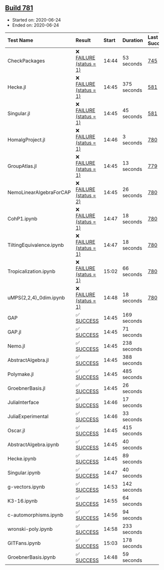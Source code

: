 ## [Build 781](https://oscarci.mathematik.uni-kl.de/job/oscar-julia-1.4/781/)

* Started on: 2020-06-24
* Ended on: 2020-06-24

| Test Name    | Result | Start | Duration | Last Success | First Failure |
|:-------------|:-------|:------|:---------|:-------------|:--------------|
| CheckPackages | ❌ [FAILURE (status = 1)](https://oscarci.mathematik.uni-kl.de/job/oscar-julia-1.4/781/artifact/logs/build-781/CheckPackages.log) | 14:44 | 53 seconds | [745](https://oscarci.mathematik.uni-kl.de/job/oscar-julia-1.4/745/) | [746](https://oscarci.mathematik.uni-kl.de/job/oscar-julia-1.4/746/) |
| Hecke.jl | ❌ [FAILURE (status = 1)](https://oscarci.mathematik.uni-kl.de/job/oscar-julia-1.4/781/artifact/logs/build-781/Hecke.jl.log) | 14:45 | 375 seconds | [581](https://oscarci.mathematik.uni-kl.de/job/oscar-julia-1.4/581/) | [582](https://oscarci.mathematik.uni-kl.de/job/oscar-julia-1.4/582/) |
| Singular.jl | ❌ [FAILURE (status = 1)](https://oscarci.mathematik.uni-kl.de/job/oscar-julia-1.4/781/artifact/logs/build-781/Singular.jl.log) | 14:45 | 45 seconds | [581](https://oscarci.mathematik.uni-kl.de/job/oscar-julia-1.4/581/) | [582](https://oscarci.mathematik.uni-kl.de/job/oscar-julia-1.4/582/) |
| HomalgProject.jl | ❌ [FAILURE (status = 1)](https://oscarci.mathematik.uni-kl.de/job/oscar-julia-1.4/781/artifact/logs/build-781/HomalgProject.jl.log) | 14:46 | 3 seconds | [780](https://oscarci.mathematik.uni-kl.de/job/oscar-julia-1.4/780/) | [781](https://oscarci.mathematik.uni-kl.de/job/oscar-julia-1.4/781/) |
| GroupAtlas.jl | ❌ [FAILURE (status = 1)](https://oscarci.mathematik.uni-kl.de/job/oscar-julia-1.4/781/artifact/logs/build-781/GroupAtlas.jl.log) | 14:45 | 13 seconds | [779](https://oscarci.mathematik.uni-kl.de/job/oscar-julia-1.4/779/) | [780](https://oscarci.mathematik.uni-kl.de/job/oscar-julia-1.4/780/) |
| NemoLinearAlgebraForCAP | ❌ [FAILURE (status = 2)](https://oscarci.mathematik.uni-kl.de/job/oscar-julia-1.4/781/artifact/logs/build-781/NemoLinearAlgebraForCAP.log) | 14:45 | 26 seconds | [780](https://oscarci.mathematik.uni-kl.de/job/oscar-julia-1.4/780/) | [781](https://oscarci.mathematik.uni-kl.de/job/oscar-julia-1.4/781/) |
| CohP1.ipynb | ❌ [FAILURE (status = 1)](https://oscarci.mathematik.uni-kl.de/job/oscar-julia-1.4/781/artifact/logs/build-781/CohP1.ipynb.log) | 14:47 | 18 seconds | [780](https://oscarci.mathematik.uni-kl.de/job/oscar-julia-1.4/780/) | [781](https://oscarci.mathematik.uni-kl.de/job/oscar-julia-1.4/781/) |
| TiltingEquivalence.ipynb | ❌ [FAILURE (status = 1)](https://oscarci.mathematik.uni-kl.de/job/oscar-julia-1.4/781/artifact/logs/build-781/TiltingEquivalence.ipynb.log) | 14:47 | 18 seconds | [780](https://oscarci.mathematik.uni-kl.de/job/oscar-julia-1.4/780/) | [781](https://oscarci.mathematik.uni-kl.de/job/oscar-julia-1.4/781/) |
| Tropicalization.ipynb | ❌ [FAILURE (status = 1)](https://oscarci.mathematik.uni-kl.de/job/oscar-julia-1.4/781/artifact/logs/build-781/Tropicalization.ipynb.log) | 15:02 | 66 seconds | [780](https://oscarci.mathematik.uni-kl.de/job/oscar-julia-1.4/780/) | [781](https://oscarci.mathematik.uni-kl.de/job/oscar-julia-1.4/781/) |
| uMPS(2,2,4)_0dim.ipynb | ❌ [FAILURE (status = 1)](https://oscarci.mathematik.uni-kl.de/job/oscar-julia-1.4/781/artifact/logs/build-781/uMPS-2-2-4-_0dim.ipynb.log) | 14:48 | 18 seconds | [780](https://oscarci.mathematik.uni-kl.de/job/oscar-julia-1.4/780/) | [781](https://oscarci.mathematik.uni-kl.de/job/oscar-julia-1.4/781/) |
| GAP | ✅ [SUCCESS](https://oscarci.mathematik.uni-kl.de/job/oscar-julia-1.4/781/artifact/logs/build-781/GAP.log) | 14:45 | 169 seconds |  |  |
| GAP.jl | ✅ [SUCCESS](https://oscarci.mathematik.uni-kl.de/job/oscar-julia-1.4/781/artifact/logs/build-781/GAP.jl.log) | 14:45 | 71 seconds |  |  |
| Nemo.jl | ✅ [SUCCESS](https://oscarci.mathematik.uni-kl.de/job/oscar-julia-1.4/781/artifact/logs/build-781/Nemo.jl.log) | 14:45 | 238 seconds |  |  |
| AbstractAlgebra.jl | ✅ [SUCCESS](https://oscarci.mathematik.uni-kl.de/job/oscar-julia-1.4/781/artifact/logs/build-781/AbstractAlgebra.jl.log) | 14:45 | 388 seconds |  |  |
| Polymake.jl | ✅ [SUCCESS](https://oscarci.mathematik.uni-kl.de/job/oscar-julia-1.4/781/artifact/logs/build-781/Polymake.jl.log) | 14:45 | 485 seconds |  |  |
| GroebnerBasis.jl | ✅ [SUCCESS](https://oscarci.mathematik.uni-kl.de/job/oscar-julia-1.4/781/artifact/logs/build-781/GroebnerBasis.jl.log) | 14:45 | 26 seconds |  |  |
| JuliaInterface | ✅ [SUCCESS](https://oscarci.mathematik.uni-kl.de/job/oscar-julia-1.4/781/artifact/logs/build-781/JuliaInterface.log) | 14:46 | 17 seconds |  |  |
| JuliaExperimental | ✅ [SUCCESS](https://oscarci.mathematik.uni-kl.de/job/oscar-julia-1.4/781/artifact/logs/build-781/JuliaExperimental.log) | 14:46 | 33 seconds |  |  |
| Oscar.jl | ✅ [SUCCESS](https://oscarci.mathematik.uni-kl.de/job/oscar-julia-1.4/781/artifact/logs/build-781/Oscar.jl.log) | 14:45 | 415 seconds |  |  |
| AbstractAlgebra.ipynb | ✅ [SUCCESS](https://oscarci.mathematik.uni-kl.de/job/oscar-julia-1.4/781/artifact/logs/build-781/AbstractAlgebra.ipynb.log) | 14:45 | 40 seconds |  |  |
| Hecke.ipynb | ✅ [SUCCESS](https://oscarci.mathematik.uni-kl.de/job/oscar-julia-1.4/781/artifact/logs/build-781/Hecke.ipynb.log) | 14:45 | 89 seconds |  |  |
| Singular.ipynb | ✅ [SUCCESS](https://oscarci.mathematik.uni-kl.de/job/oscar-julia-1.4/781/artifact/logs/build-781/Singular.ipynb.log) | 14:47 | 40 seconds |  |  |
| g-vectors.ipynb | ✅ [SUCCESS](https://oscarci.mathematik.uni-kl.de/job/oscar-julia-1.4/781/artifact/logs/build-781/g-vectors.ipynb.log) | 14:53 | 142 seconds |  |  |
| K3-16.ipynb | ✅ [SUCCESS](https://oscarci.mathematik.uni-kl.de/job/oscar-julia-1.4/781/artifact/logs/build-781/K3-16.ipynb.log) | 14:55 | 64 seconds |  |  |
| c-automorphisms.ipynb | ✅ [SUCCESS](https://oscarci.mathematik.uni-kl.de/job/oscar-julia-1.4/781/artifact/logs/build-781/c-automorphisms.ipynb.log) | 14:56 | 94 seconds |  |  |
| wronski-poly.ipynb | ✅ [SUCCESS](https://oscarci.mathematik.uni-kl.de/job/oscar-julia-1.4/781/artifact/logs/build-781/wronski-poly.ipynb.log) | 14:58 | 233 seconds |  |  |
| GITFans.ipynb | ✅ [SUCCESS](https://oscarci.mathematik.uni-kl.de/job/oscar-julia-1.4/781/artifact/logs/build-781/GITFans.ipynb.log) | 15:03 | 178 seconds |  |  |
| GroebnerBasis.ipynb | ✅ [SUCCESS](https://oscarci.mathematik.uni-kl.de/job/oscar-julia-1.4/781/artifact/logs/build-781/GroebnerBasis.ipynb.log) | 14:48 | 59 seconds |  |  |
